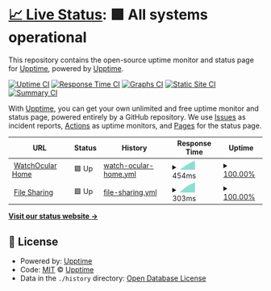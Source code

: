 # [📈 Live Status](https://status.kay0.net): <!--live status--> **🟩 All systems operational**

This repository contains the open-source uptime monitor and status page for [Upptime](https://upptime.js.org), powered by [Upptime](https://github.com/upptime/upptime).

[![Uptime CI](https://github.com/flashskynews/statuspage/workflows/Uptime%20CI/badge.svg)](https://github.com/flashskynews/statuspage/actions?query=workflow%3A%22Uptime+CI%22)
[![Response Time CI](https://github.com/flashskynews/statuspage/workflows/Response%20Time%20CI/badge.svg)](https://github.com/flashskynews/statuspage/actions?query=workflow%3A%22Response+Time+CI%22)
[![Graphs CI](https://github.com/flashskynews/statuspage/workflows/Graphs%20CI/badge.svg)](https://github.com/flashskynews/statuspage/actions?query=workflow%3A%22Graphs+CI%22)
[![Static Site CI](https://github.com/flashskynews/statuspage/workflows/Static%20Site%20CI/badge.svg)](https://github.com/flashskynews/statuspage/actions?query=workflow%3A%22Static+Site+CI%22)
[![Summary CI](https://github.com/flashskynews/statuspage/workflows/Summary%20CI/badge.svg)](https://github.com/flashskynews/statuspage/actions?query=workflow%3A%22Summary+CI%22)

With [Upptime](https://upptime.js.org), you can get your own unlimited and free uptime monitor and status page, powered entirely by a GitHub repository. We use [Issues](https://github.com/upptime/upptime/issues) as incident reports, [Actions](https://github.com/flashskynews/statuspage/actions) as uptime monitors, and [Pages](https://status.kay0.net) for the status page.

<!--start: status pages-->
<!-- This summary is generated by Upptime (https://github.com/upptime/upptime) -->
<!-- Do not edit this manually, your changes will be overwritten -->
<!-- prettier-ignore -->
| URL | Status | History | Response Time | Uptime |
| --- | ------ | ------- | ------------- | ------ |
| <img alt="" src="https://icons.duckduckgo.com/ip3/watchocular.com.ico" height="13"> [WatchOcular Home](https://watchocular.com) | 🟩 Up | [watch-ocular-home.yml](https://github.com/FlashSkyNews/statuspage/commits/HEAD/history/watch-ocular-home.yml) | <details><summary><img alt="Response time graph" src="./graphs/watch-ocular-home/response-time-week.png" height="20"> 454ms</summary><br><a href="https://status.kay0.net/history/watch-ocular-home"><img alt="Response time 454" src="https://img.shields.io/endpoint?url=https%3A%2F%2Fraw.githubusercontent.com%2FFlashSkyNews%2Fstatuspage%2FHEAD%2Fapi%2Fwatch-ocular-home%2Fresponse-time.json"></a><br><a href="https://status.kay0.net/history/watch-ocular-home"><img alt="24-hour response time 517" src="https://img.shields.io/endpoint?url=https%3A%2F%2Fraw.githubusercontent.com%2FFlashSkyNews%2Fstatuspage%2FHEAD%2Fapi%2Fwatch-ocular-home%2Fresponse-time-day.json"></a><br><a href="https://status.kay0.net/history/watch-ocular-home"><img alt="7-day response time 454" src="https://img.shields.io/endpoint?url=https%3A%2F%2Fraw.githubusercontent.com%2FFlashSkyNews%2Fstatuspage%2FHEAD%2Fapi%2Fwatch-ocular-home%2Fresponse-time-week.json"></a><br><a href="https://status.kay0.net/history/watch-ocular-home"><img alt="30-day response time 454" src="https://img.shields.io/endpoint?url=https%3A%2F%2Fraw.githubusercontent.com%2FFlashSkyNews%2Fstatuspage%2FHEAD%2Fapi%2Fwatch-ocular-home%2Fresponse-time-month.json"></a><br><a href="https://status.kay0.net/history/watch-ocular-home"><img alt="1-year response time 454" src="https://img.shields.io/endpoint?url=https%3A%2F%2Fraw.githubusercontent.com%2FFlashSkyNews%2Fstatuspage%2FHEAD%2Fapi%2Fwatch-ocular-home%2Fresponse-time-year.json"></a></details> | <details><summary><a href="https://status.kay0.net/history/watch-ocular-home">100.00%</a></summary><a href="https://status.kay0.net/history/watch-ocular-home"><img alt="All-time uptime 100.00%" src="https://img.shields.io/endpoint?url=https%3A%2F%2Fraw.githubusercontent.com%2FFlashSkyNews%2Fstatuspage%2FHEAD%2Fapi%2Fwatch-ocular-home%2Fuptime.json"></a><br><a href="https://status.kay0.net/history/watch-ocular-home"><img alt="24-hour uptime 100.00%" src="https://img.shields.io/endpoint?url=https%3A%2F%2Fraw.githubusercontent.com%2FFlashSkyNews%2Fstatuspage%2FHEAD%2Fapi%2Fwatch-ocular-home%2Fuptime-day.json"></a><br><a href="https://status.kay0.net/history/watch-ocular-home"><img alt="7-day uptime 100.00%" src="https://img.shields.io/endpoint?url=https%3A%2F%2Fraw.githubusercontent.com%2FFlashSkyNews%2Fstatuspage%2FHEAD%2Fapi%2Fwatch-ocular-home%2Fuptime-week.json"></a><br><a href="https://status.kay0.net/history/watch-ocular-home"><img alt="30-day uptime 100.00%" src="https://img.shields.io/endpoint?url=https%3A%2F%2Fraw.githubusercontent.com%2FFlashSkyNews%2Fstatuspage%2FHEAD%2Fapi%2Fwatch-ocular-home%2Fuptime-month.json"></a><br><a href="https://status.kay0.net/history/watch-ocular-home"><img alt="1-year uptime 100.00%" src="https://img.shields.io/endpoint?url=https%3A%2F%2Fraw.githubusercontent.com%2FFlashSkyNews%2Fstatuspage%2FHEAD%2Fapi%2Fwatch-ocular-home%2Fuptime-year.json"></a></details>
| <img alt="" src="https://icons.duckduckgo.com/ip3/i.kay0.io.ico" height="13"> [File Sharing](https://i.kay0.io) | 🟩 Up | [file-sharing.yml](https://github.com/FlashSkyNews/statuspage/commits/HEAD/history/file-sharing.yml) | <details><summary><img alt="Response time graph" src="./graphs/file-sharing/response-time-week.png" height="20"> 303ms</summary><br><a href="https://status.kay0.net/history/file-sharing"><img alt="Response time 303" src="https://img.shields.io/endpoint?url=https%3A%2F%2Fraw.githubusercontent.com%2FFlashSkyNews%2Fstatuspage%2FHEAD%2Fapi%2Ffile-sharing%2Fresponse-time.json"></a><br><a href="https://status.kay0.net/history/file-sharing"><img alt="24-hour response time 343" src="https://img.shields.io/endpoint?url=https%3A%2F%2Fraw.githubusercontent.com%2FFlashSkyNews%2Fstatuspage%2FHEAD%2Fapi%2Ffile-sharing%2Fresponse-time-day.json"></a><br><a href="https://status.kay0.net/history/file-sharing"><img alt="7-day response time 303" src="https://img.shields.io/endpoint?url=https%3A%2F%2Fraw.githubusercontent.com%2FFlashSkyNews%2Fstatuspage%2FHEAD%2Fapi%2Ffile-sharing%2Fresponse-time-week.json"></a><br><a href="https://status.kay0.net/history/file-sharing"><img alt="30-day response time 303" src="https://img.shields.io/endpoint?url=https%3A%2F%2Fraw.githubusercontent.com%2FFlashSkyNews%2Fstatuspage%2FHEAD%2Fapi%2Ffile-sharing%2Fresponse-time-month.json"></a><br><a href="https://status.kay0.net/history/file-sharing"><img alt="1-year response time 303" src="https://img.shields.io/endpoint?url=https%3A%2F%2Fraw.githubusercontent.com%2FFlashSkyNews%2Fstatuspage%2FHEAD%2Fapi%2Ffile-sharing%2Fresponse-time-year.json"></a></details> | <details><summary><a href="https://status.kay0.net/history/file-sharing">100.00%</a></summary><a href="https://status.kay0.net/history/file-sharing"><img alt="All-time uptime 100.00%" src="https://img.shields.io/endpoint?url=https%3A%2F%2Fraw.githubusercontent.com%2FFlashSkyNews%2Fstatuspage%2FHEAD%2Fapi%2Ffile-sharing%2Fuptime.json"></a><br><a href="https://status.kay0.net/history/file-sharing"><img alt="24-hour uptime 100.00%" src="https://img.shields.io/endpoint?url=https%3A%2F%2Fraw.githubusercontent.com%2FFlashSkyNews%2Fstatuspage%2FHEAD%2Fapi%2Ffile-sharing%2Fuptime-day.json"></a><br><a href="https://status.kay0.net/history/file-sharing"><img alt="7-day uptime 100.00%" src="https://img.shields.io/endpoint?url=https%3A%2F%2Fraw.githubusercontent.com%2FFlashSkyNews%2Fstatuspage%2FHEAD%2Fapi%2Ffile-sharing%2Fuptime-week.json"></a><br><a href="https://status.kay0.net/history/file-sharing"><img alt="30-day uptime 100.00%" src="https://img.shields.io/endpoint?url=https%3A%2F%2Fraw.githubusercontent.com%2FFlashSkyNews%2Fstatuspage%2FHEAD%2Fapi%2Ffile-sharing%2Fuptime-month.json"></a><br><a href="https://status.kay0.net/history/file-sharing"><img alt="1-year uptime 100.00%" src="https://img.shields.io/endpoint?url=https%3A%2F%2Fraw.githubusercontent.com%2FFlashSkyNews%2Fstatuspage%2FHEAD%2Fapi%2Ffile-sharing%2Fuptime-year.json"></a></details>

<!--end: status pages-->

[**Visit our status website →**](https://status.kay0.net)

## 📄 License

- Powered by: [Upptime](https://github.com/upptime/upptime)
- Code: [MIT](./LICENSE) © [Upptime](https://upptime.js.org)
- Data in the `./history` directory: [Open Database License](https://opendatacommons.org/licenses/odbl/1-0/)
